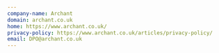 ```yaml
---
company-name: Archant
domain: archant.co.uk
home: https://www.archant.co.uk/
privacy-policy: https://www.archant.co.uk/articles/privacy-policy/
email: DPO@archant.co.uk
---
```




